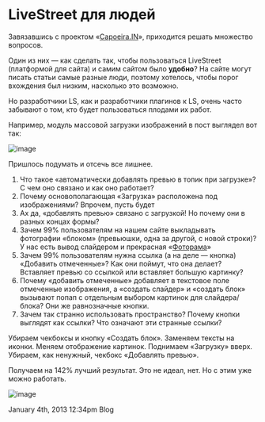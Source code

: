 # LiveStreet для людей

Завязавшись с проектом «[Capoeira.IN](http://capoera.in)», приходится
решать множество вопросов.

Один из них — как сделать так, чтобы пользоваться LiveStreet (платформой
для сайта) и самим сайтом было **удобно**? На сайте могут писать статьи
самые разные люди, поэтому хотелось, чтобы порог вхождения был низким,
насколько это возможно.

Но разработчики LS, как и разработчики плагинов к LS, очень часто
забывают о том, кто будет пользоваться плодами их работ.

Например, модуль массовой загрузки изображений в пост выглядел вот так:

![image](./_resources/84842733151_0.png)

Пришлось подумать и отсечь все лишнее.

1.  Что такое «автоматически добавлять превью в топик при загрузке»? С
    чем оно связано и как оно работает?
2.  Почему основополагающая «Загрузка» расположена под изображениями?
    Впрочем, пусть будет
3.  Ах да, «добавлять превью» связано с загрузкой! Но почему они в
    разных концах формы?
4.  Зачем 99% пользователям на нашем сайте выкладывать фотографии
    «блоком» (превьюшки, одна за другой, с новой строки)? У нас есть
    вывод слайдером и прекрасная
    «[Фоторама](http://fotoramajs.com/license/get/?domain=capoeira.in)»
5.  Зачем 99% пользователям нужна ссылка (а на деле — кнопка) «Добавить
    отмеченные»? Как они поймут, что она делает? Вставляет превью со
    ссылкой или вставляет большую картинку?
6.  Почему «добавить отмеченные» добавляет в текстовое поле отмеченные
    изображения, а «создать слайдер» и «создать блок» вызывают попап с
    отдельным выбором картинок для слайдера/блока? Они же равнозначные
    кнопки.
7.  Зачем так странно использовать пространство? Почему кнопки выглядят
    как ссылки? Что означают эти странные ссылки?

Убираем чекбоксы и кнопку «Создать блок». Заменяем тексты на иконки.
Меняем отображение картинок. Поднимаем «Загрузку» вверх. Убираем, как
ненужный, чекбокс «Добавлять превью».

Получаем на 142% лучший результат. Это не идеал, нет. Но с этим уже
можно работать.

![image](./_resources/84842733151_1.png)

<span id="timestamp"> January 4th, 2013 12:34pm </span> <span
class="tag">Blog</span>
